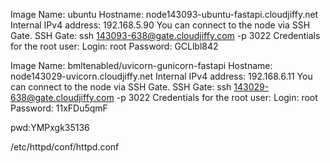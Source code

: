 Image Name: ubuntu
Hostname: node143093-ubuntu-fastapi.cloudjiffy.net
Internal IPv4 address: 192.168.5.90
You can connect to the node via SSH Gate.
SSH Gate: ssh 143093-638@gate.cloudjiffy.com -p 3022
Credentials for the root user:
Login: root
Password: GCLlbl842





Image Name: bmltenabled/uvicorn-gunicorn-fastapi
Hostname: node143029-uvicorn.cloudjiffy.net
Internal IPv4 address: 192.168.6.11
You can connect to the node via SSH Gate.
SSH Gate: ssh 143029-638@gate.cloudjiffy.com -p 3022
Credentials for the root user:
Login: root
Password: 11xFDu5qmF




pwd:YMPxgk35136

/etc/httpd/conf/httpd.conf